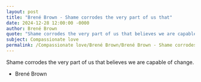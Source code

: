 ```yaml
---
layout: post
title: "Brené Brown - Shame corrodes the very part of us that"
date: 2024-12-28 12:00:00 -0000
author: Brené Brown
quote: "Shame corrodes the very part of us that believes we are capable of change."
subject: Compassionate love
permalink: /Compassionate love/Brené Brown/Brené Brown - Shame corrodes the very part of us that
---
```


Shame corrodes the very part of us that believes we are capable of change.

- Brené Brown
